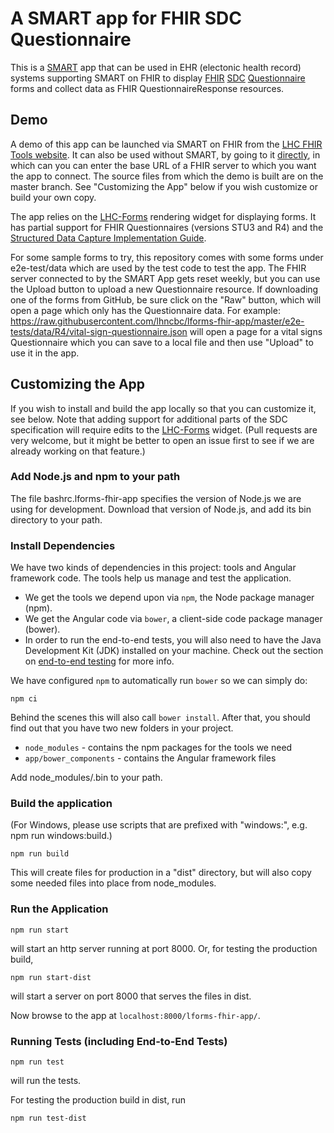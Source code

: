 # A SMART app for FHIR SDC Questionnaire

This is a [SMART](http://docs.smarthealthit.org/) app that can be used in
EHR (electonic health record) systems supporting SMART on FHIR to display
[FHIR](http://hl7.org/fhir/)
[SDC](http://hl7.org/fhir/uv/sdc/2018Sep/index.html)
[Questionnaire](http://hl7.org/fhir/uv/sdc/2018Sep/sdc-questionnaire.html) forms
and collect data as FHIR QuestionnaireResponse resources.

## Demo
A demo of this app can be launched via SMART
on FHIR from the [LHC FHIR Tools website](https://lhcforms.nlm.nih.gov/sdc).  It can
also be used without SMART, by going to it
[directly](https://lhcforms.nlm.nih.gov/lforms-fhir-app/), in which can you can
enter the base URL of a FHIR server to which you want the app to connect.
The source files from which the demo is built are on the master branch.
See "Customizing the App" below if you wish customize or build your own copy.

The app relies on the [LHC-Forms](http://lhncbc.github.io/lforms/) rendering
widget for displaying forms.  It has partial support for FHIR Questionnaires
(versions STU3 and R4) and the [Structured Data Capture Implementation
Guide](http://build.fhir.org/ig/HL7/sdc/).

For some sample forms to try, this repository comes with some forms under
e2e-test/data which are used by the test code to test the app.  The FHIR server
connected to by the SMART App gets reset weekly, but you can use the Upload
button to upload a new Questionnaire resource.  If downloading one of the forms
from GitHub, be sure click on the "Raw" button, which will open a page which
only has the Questionnaire data.  For example:
https://raw.githubusercontent.com/lhncbc/lforms-fhir-app/master/e2e-tests/data/R4/vital-sign-questionnaire.json
will open a page for a vital signs Questionnaire which you can save to a local
file and then use "Upload" to use it in the app.

## Customizing the App

If you wish to install and build the app locally so that you can customize it,
see below.  Note that adding support for additional parts of the SDC specification will
require edits to the [LHC-Forms](http://lhncbc.github.io/lforms/) widget.  (Pull
requests are very welcome, but it might be better to open an issue first to see
if we are already working on that feature.)

### Add Node.js and npm to your path
The file bashrc.lforms-fhir-app specifies the version of Node.js we are using
for development.  Download that version of Node.js, and add its bin directory to
your path.

### Install Dependencies

We have two kinds of dependencies in this project: tools and Angular framework code. The tools help
us manage and test the application.

* We get the tools we depend upon via `npm`, the Node package manager (npm).
* We get the Angular code via `bower`, a client-side code package manager (bower).
* In order to run the end-to-end tests, you will also need to have the
  Java Development Kit (JDK) installed on your machine. Check out the section on
  [end-to-end testing](#e2e-testing) for more info.

We have configured `npm` to automatically run `bower` so we can simply do:

```
npm ci
```

Behind the scenes this will also call `bower install`. After that, you should find out that you have
two new folders in your project.

* `node_modules` - contains the npm packages for the tools we need
* `app/bower_components` - contains the Angular framework files

Add node_modules/.bin to your path.

### Build the application
(For Windows, please use scripts that are prefixed with "windows:", e.g. npm run windows:build.)
```
npm run build
```
This will create files for production in a "dist" directory, but will also copy
some needed files into place from node_modules.

### Run the Application
```
npm run start
```
will start an http server running at port 8000.  Or, for testing the
production build,

```
npm run start-dist
```
will start a server on port 8000 that serves the files in dist.

Now browse to the app at `localhost:8000/lforms-fhir-app/`.

<a name="e2e-testing"></a>
### Running Tests (including End-to-End Tests)
```
npm run test
```
will run the tests.

For testing the production build in dist, run
```
npm run test-dist
```
